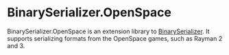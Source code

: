 # BinarySerializer.OpenSpace
BinarySerializer.OpenSpace is an extension library to [BinarySerializer](https://github.com/RayCarrot/BinarySerializer). It supports serializing formats from the OpenSpace games, such as Rayman 2 and 3.